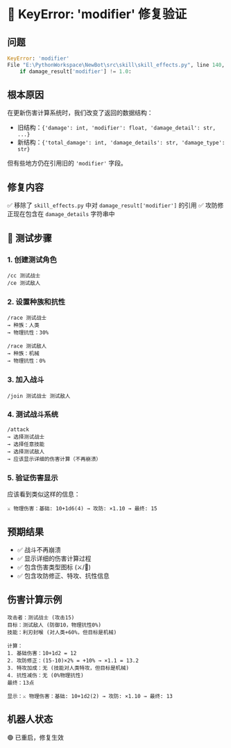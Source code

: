 # 🐛 KeyError: 'modifier' 修复验证

## 问题
```python
KeyError: 'modifier'
File "E:\PythonWorkspace\NewBot\src\skill\skill_effects.py", line 140, in apply_special_effects 
    if damage_result['modifier'] != 1.0:
```

## 根本原因
在更新伤害计算系统时，我们改变了返回的数据结构：
- 旧结构：`{'damage': int, 'modifier': float, 'damage_detail': str, ...}`
- 新结构：`{'total_damage': int, 'damage_details': str, 'damage_type': str}`

但有些地方仍在引用旧的 `'modifier'` 字段。

## 修复内容
✅ 移除了 `skill_effects.py` 中对 `damage_result['modifier']` 的引用
✅ 攻防修正现在包含在 `damage_details` 字符串中

## 🧪 测试步骤

### 1. 创建测试角色
```
/cc 测试战士
/ce 测试敌人
```

### 2. 设置种族和抗性
```
/race 测试战士
→ 种族：人类
→ 物理抗性：30%

/race 测试敌人  
→ 种族：机械
→ 物理抗性：0%
```

### 3. 加入战斗
```
/join 测试战士 测试敌人
```

### 4. 测试战斗系统
```
/attack
→ 选择测试战士
→ 选择任意技能
→ 选择测试敌人
→ 应该显示详细的伤害计算（不再崩溃）
```

### 5. 验证伤害显示
应该看到类似这样的信息：
```
⚔️ 物理伤害：基础: 10+1d6(4) → 攻防: ×1.10 → 最终: 15
```

## 预期结果
- ✅ 战斗不再崩溃
- ✅ 显示详细的伤害计算过程
- ✅ 包含伤害类型图标 (⚔️/🔮)
- ✅ 包含攻防修正、特攻、抗性信息

## 伤害计算示例
```
攻击者：测试战士 (攻击15)
目标：测试敌人 (防御10，物理抗性0%)
技能：利刃封喉 (对人类+60%，但目标是机械)

计算：
1. 基础伤害：10+1d2 = 12
2. 攻防修正：(15-10)×2% = +10% → ×1.1 = 13.2
3. 特攻加成：无 (技能对人类特攻，但目标是机械)
4. 抗性减伤：无 (0%物理抗性)
最终：13点

显示：⚔️ 物理伤害：基础: 10+1d2(2) → 攻防: ×1.10 → 最终: 13
```

## 机器人状态
🟢 已重启，修复生效
